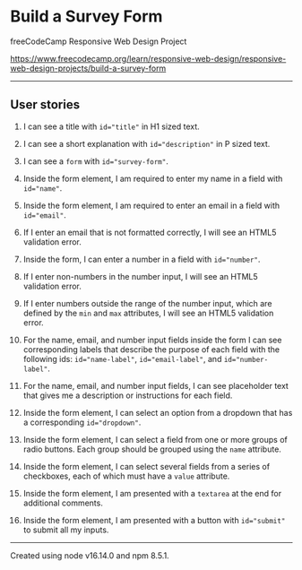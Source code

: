 # Build a Survey Form

freeCodeCamp Responsive Web Design Project

<https://www.freecodecamp.org/learn/responsive-web-design/responsive-web-design-projects/build-a-survey-form>

---

## User stories

1. I can see a title with `id="title"` in H1 sized text.

2. I can see a short explanation with `id="description"` in P sized text.

3. I can see a `form` with `id="survey-form"`.

4. Inside the form element, I am required to enter my name in a field with
   `id="name"`.

5. Inside the form element, I am required to enter an email in a field with
   `id="email"`.

6. If I enter an email that is not formatted correctly, I will see an HTML5
   validation error.

7. Inside the form, I can enter a number in a field with `id="number"`.

8. If I enter non-numbers in the number input, I will see an HTML5 validation
   error.

9. If I enter numbers outside the range of the number input, which are defined
   by the `min` and `max` attributes, I will see an HTML5 validation error.

10. For the name, email, and number input fields inside the form I can see
    corresponding labels that describe the purpose of each field with the
    following ids: `id="name-label"`, `id="email-label"`, and
    `id="number-label"`.

11. For the name, email, and number input fields, I can see placeholder text
    that gives me a description or instructions for each field.

12. Inside the form element, I can select an option from a dropdown that has a
    corresponding `id="dropdown"`.

13. Inside the form element, I can select a field from one or more groups of
    radio buttons. Each group should be grouped using the `name` attribute.

14. Inside the form element, I can select several fields from a series of
    checkboxes, each of which must have a `value` attribute.

15. Inside the form element, I am presented with a `textarea` at the end for
    additional comments.

16. Inside the form element, I am presented with a button with `id="submit"` to
    submit all my inputs.

---

Created using node v16.14.0 and npm 8.5.1.
